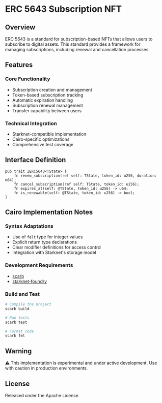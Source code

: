 # ERC 5643 Subscription NFT

## Overview

ERC 5643 is a standard for subscription-based NFTs that allows users to subscribe to digital assets. This standard provides a framework for managing subscriptions, including renewal and cancellation processes.

## Features

### Core Functionality
- Subscription creation and management
- Token-based subscription tracking
- Automatic expiration handling
- Subscription renewal management
- Transfer capability between users

### Technical Integration
- Starknet-compatible implementation
- Cairo-specific optimizations
- Comprehensive test coverage

## Interface Definition

```cairo
pub trait IERC5643<TState> {
    fn renew_subscription(ref self: TState, token_id: u256, duration: u64);
    fn cancel_subscription(ref self: TState, token_id: u256);
    fn expires_at(self: @TState, token_id: u256) -> u64;
    fn is_renewable(self: @TState, token_id: u256) -> bool;
}
```



## Cairo Implementation Notes

### Syntax Adaptations
- Use of `felt` type for integer values
- Explicit return type declarations
- Clear modifier definitions for access control
- Integration with Starknet's storage model

### Development Requirements
- [scarb](https://docs.swmansion.com/scarb/)
- [starknet-foundry](https://github.com/foundry-rs/starknet-foundry)

### Build and Test
```bash
# Compile the project
scarb build

# Run tests
scarb test

# Format code
scarb fmt
```

## Warning

⚠️ This implementation is experimental and under active development. Use with caution in production environments.

## License

Released under the Apache License.